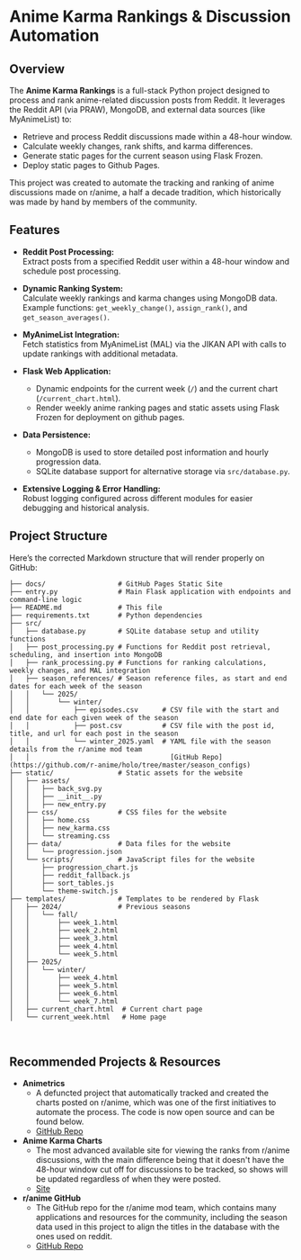 # Anime Karma Rankings & Discussion Automation 

## Overview

The **Anime Karma Rankings** is a full-stack Python project designed to process and rank anime-related discussion posts from Reddit. It leverages the Reddit API (via PRAW), MongoDB, and external data sources (like MyAnimeList) to:

- Retrieve and process Reddit discussions made within a 48-hour window.
- Calculate weekly changes, rank shifts, and karma differences.
- Generate static pages for the current season using Flask Frozen.
- Deploy static pages to Github Pages.

This project was created to automate the tracking and ranking of anime discussions made on r/anime, a half a decade tradition, which historically was made by hand by members of the community.

## Features

- **Reddit Post Processing:**  
  Extract posts from a specified Reddit user within a 48-hour window and schedule post processing.

- **Dynamic Ranking System:**  
  Calculate weekly rankings and karma changes using MongoDB data.  
  Example functions: `get_weekly_change()`, `assign_rank()`, and `get_season_averages()`.

- **MyAnimeList Integration:**  
  Fetch statistics from MyAnimeList (MAL) via the JIKAN API with calls to update rankings with additional metadata.

- **Flask Web Application:**  
  - Dynamic endpoints for the current week (`/`) and the current chart (`/current_chart.html`).
  - Render weekly anime ranking pages and static assets using Flask Frozen for deployment on github pages.

- **Data Persistence:**  
  - MongoDB is used to store detailed post information and hourly progression data.
  - SQLite database support for alternative storage via `src/database.py`.

- **Extensive Logging & Error Handling:**  
  Robust logging configured across different modules for easier debugging and historical analysis.

## Project Structure

Here’s the corrected Markdown structure that will render properly on GitHub:

```
├── docs/                  # GitHub Pages Static Site
├── entry.py               # Main Flask application with endpoints and command-line logic
├── README.md              # This file
├── requirements.txt       # Python dependencies
├── src/
│   ├── database.py        # SQLite database setup and utility functions
│   ├── post_processing.py # Functions for Reddit post retrieval, scheduling, and insertion into MongoDB
│   ├── rank_processing.py # Functions for ranking calculations, weekly changes, and MAL integration
│   ├── season_references/ # Season reference files, as start and end dates for each week of the season
│   │   └── 2025/
│   │       └── winter/
│   │           ├── episodes.csv      # CSV file with the start and end date for each given week of the season
│   │           ├── post.csv          # CSV file with the post id, title, and url for each post in the season
│   │           └── winter_2025.yaml  # YAML file with the season details from the r/anime mod team
│   │                                   [GitHub Repo](https://github.com/r-anime/holo/tree/master/season_configs)
├── static/                # Static assets for the website
│   ├── assets/
│   │   ├── back_svg.py
│   │   ├── __init__.py
│   │   ├── new_entry.py
│   ├── css/               # CSS files for the website
│   │   ├── home.css
│   │   ├── new_karma.css
│   │   └── streaming.css
│   ├── data/              # Data files for the website
│   │   └── progression.json
│   └── scripts/           # JavaScript files for the website
│       ├── progression_chart.js
│       ├── reddit_fallback.js
│       ├── sort_tables.js
│       └── theme-switch.js
├── templates/             # Templates to be rendered by Flask
│   ├── 2024/              # Previous seasons
│   │   └── fall/
│   │       ├── week_1.html
│   │       ├── week_2.html
│   │       ├── week_3.html
│   │       ├── week_4.html
│   │       └── week_5.html
│   ├── 2025/  
│   │   └── winter/
│   │       ├── week_4.html
│   │       ├── week_5.html
│   │       ├── week_6.html
│   │       └── week_7.html
│   ├── current_chart.html  # Current chart page
│   └── current_week.html   # Home page
```

 
## Recommended Projects & Resources

- **Animetrics**
    - A defuncted project that automatically tracked and created the charts posted on r/anime, which was one of the first initiatives to automate the process. The code is now open source and can be found below.
    - [GitHub Repo](https://github.com/ShaneIsrael/animetrics)
- **Anime Karma Charts**
    - The most advanced available site for viewing the ranks from r/anime discussions, with the main difference being that it doesn't have the 48-hour window cut off for discussions to be tracked, so shows will be updated regardless of when they were posted.
    - [Site](https://animekarmalist.com/)
- **r/anime GitHub**
    - The GitHub repo for the r/anime mod team, which contains many applications and resources for the community, including the season data used in this project to align the titles in the database with the ones used on reddit.
    - [GitHub Repo](https://github.com/r-anime/holo)